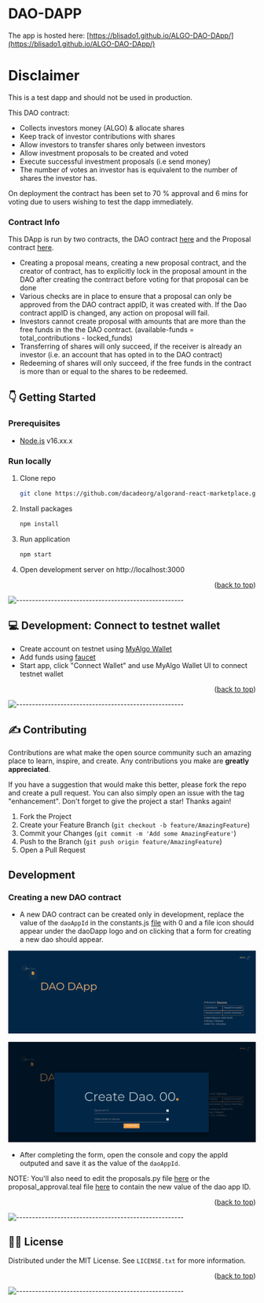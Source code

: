 # DAO-DAPP
The app is hosted here: [https://blisado1.github.io/ALGO-DAO-DApp/](https://blisado1.github.io/ALGO-DAO-DApp/)

# Disclaimer
This is a test dapp and should not be used in production.

This DAO contract:

- Collects investors money (ALGO) & allocate shares
- Keep track of investor contributions with shares
- Allow investors to transfer shares only between investors 
- Allow investment proposals to be created and voted
- Execute successful investment proposals (i.e send money)
- The number of votes an investor has is equivalent to the number of shares the investor has.

On deployment the contract has been set to 70 % approval and 6 mins for voting due to users wishing to test the dapp immediately.

### Contract Info
This DApp is run by two contracts, the DAO contract [here](https://github.com/Blisado1/ALGO-DAO-DApp/blob/main/src/contracts/dao_contract.py) and the Proposal contract [here](https://github.com/Blisado1/ALGO-DAO-DApp/blob/main/src/contracts/proposal_contract.py).
- Creating a proposal means, creating a new proposal contract, and the creator of contract, has to explicitly lock in the proposal amount in the DAO after creating the contrract before voting for that proposal can be done
- Various checks are in place to ensure that a proposal can only be approved from the DAO contract appID, it was created with. If the Dao contract appID is changed, any action on proposal will fail.
- Investors cannot create proposal with amounts that are more than the free funds in the the DAO contract. (available-funds = total_contributions - locked_funds)
- Transferring of shares will only succeed, if the receiver is already an investor (i.e. an account that has opted in to the DAO contract)
- Redeeming of shares will only succeed, if the free funds in the contract is more than or equal to the shares to be redeemed.

<!-- GETTING STARTED -->

## :point_down: Getting Started

### Prerequisites

- [Node.js](https://nodejs.org/en/) v16.xx.x

### Run locally

1. Clone repo
   ```sh
   git clone https://github.com/dacadeorg/algorand-react-marketplace.git
   ```

2. Install packages
   ```sh
   npm install
   ```
3. Run application
   ```sh
   npm start
   ```
4. Open development server on http://localhost:3000

<p align="right">(<a href="#top">back to top</a>)</p>


![-----------------------------------------------------](https://raw.githubusercontent.com/andreasbm/readme/master/assets/lines/cloudy.png)

## :computer: Development: Connect to testnet wallet
- Create account on testnet using [MyAlgo Wallet](https://wallet.myalgo.com/)
- Add funds using [faucet](https://bank.testnet.algorand.network/)
- Start app, click "Connect Wallet" and use MyAlgo Wallet UI to connect testnet wallet


<p align="right">(<a href="#top">back to top</a>)</p>


![-----------------------------------------------------](https://raw.githubusercontent.com/andreasbm/readme/master/assets/lines/cloudy.png)


<!-- CONTRIBUTING -->

## :writing_hand: Contributing

Contributions are what make the open source community such an amazing place to learn, inspire, and create. Any
contributions you make are **greatly appreciated**.

If you have a suggestion that would make this better, please fork the repo and create a pull request. You can also
simply open an issue with the tag "enhancement". Don't forget to give the project a star! Thanks again!

1. Fork the Project
2. Create your Feature Branch (`git checkout -b feature/AmazingFeature`)
3. Commit your Changes (`git commit -m 'Add some AmazingFeature'`)
4. Push to the Branch (`git push origin feature/AmazingFeature`)
5. Open a Pull Request


## Development
### Creating a new DAO contract
- A new DAO contract can be created only in development, replace the value of the `daoAppId` in the constants.js [file](https://github.com/Blisado1/ALGO-DAO-DApp/blob/main/src/utils/constants.js#L59) with 0 and a file icon should appear under the daoDapp logo and on clicking that a form for creating a new dao should appear.

![file icon](./src/assets/img/image1.png)

![form image](./src/assets/img/image2.png)

- After completing the form, open the console and copy the appId outputed and save it as the value of the `daoAppId`.

NOTE: You'll also need to edit the proposals.py file [here](https://github.com/Blisado1/ALGO-DAO-DApp/blob/2f2ed46b4f4e60b98c9919429bd3fddd4660c0d8/src/contracts/proposal_contract.py#L41) or the proposal_approval.teal file [here](https://github.com/Blisado1/ALGO-DAO-DApp/blob/main/src/contracts/proposal_approval.teal#L411) to contain the new value of the dao app ID.


<p align="right">(<a href="#top">back to top</a>)</p>

![-----------------------------------------------------](https://raw.githubusercontent.com/andreasbm/readme/master/assets/lines/cloudy.png)


<!-- LICENSE -->

## :policeman: License

Distributed under the MIT License. See `LICENSE.txt` for more information.

<p align="right">(<a href="#top">back to top</a>)</p>



![-----------------------------------------------------](https://raw.githubusercontent.com/andreasbm/readme/master/assets/lines/cloudy.png)



